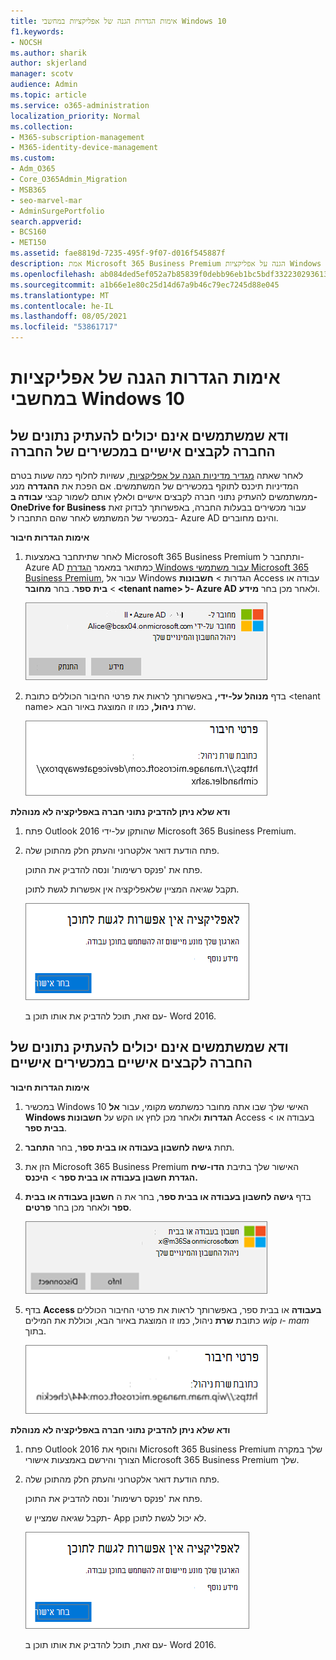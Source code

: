 ```yaml
---
title: אימות הגדרות הגנה של אפליקציות במחשבי Windows 10
f1.keywords:
- NOCSH
ms.author: sharik
author: skjerland
manager: scotv
audience: Admin
ms.topic: article
ms.service: o365-administration
localization_priority: Normal
ms.collection:
- M365-subscription-management
- M365-identity-device-management
ms.custom:
- Adm_O365
- Core_O365Admin_Migration
- MSB365
- seo-marvel-mar
- AdminSurgePortfolio
search.appverid:
- BCS160
- MET150
ms.assetid: fae8819d-7235-495f-9f07-d016f545887f
description: אמת Microsoft 365 Business Premium הגנה על אפליקציות Windows 10 ואמת שמשתמשים אינם יכולים להעתיק נתוני חברה לקבצים אישיים או ליישומים שאינם מנוהלים.
ms.openlocfilehash: ab084ded5ef052a7b85839f0debb96eb1bc5bdf332230293613396825c7263f0
ms.sourcegitcommit: a1b66e1e80c25d14d67a9b46c79ec7245d88e045
ms.translationtype: MT
ms.contentlocale: he-IL
ms.lasthandoff: 08/05/2021
ms.locfileid: "53861717"
---
```

# <a name="validate-app-protection-settings-on-windows-10-pcs"></a>אימות הגדרות הגנה של אפליקציות במחשבי Windows 10

## <a name="verify-that-users-cannot-copy-company-data-to-personal-files-on-corporate-devices"></a>ודא שמשתמשים אינם יכולים להעתיק נתונים של החברה לקבצים אישיים במכשירים של החברה

לאחר שאתה [מגדיר מדיניות הגנה על אפליקציות](protection-settings-for-windows-10-devices.md), עשויות לחלוף כמה שעות בטרם המדיניות תיכנס לתוקף במכשירים של המשתמשים. אם הפכת את **ההגדרה** מנע ממשתמשים להעתיק נתוני חברה לקבצים אישיים ולאלץ אותם לשמור קבצי **עבודה ב- OneDrive for Business** עבור מכשירים בבעלות החברה, באפשרותך לבדוק זאת במכשיר של המשתמש לאחר שהם התחברו ל- Azure AD והינם מחוברים. 
  
 **אימות הגדרות חיבור**
  
1. לאחר שתיתחבר באמצעות Microsoft 365 Business Premium ותתחבר ל- Azure AD כמתואר במאמר [הגדרת Windows עבור משתמשי Microsoft 365 Business Premium](set-up-windows-devices.md), עבור אל Windows הגדרות  \> **חשבונות** Access עבודה או \> **בית ספר**. בחר **מחובר \<tenant name\> ל- Azure AD** ולאחר מכן בחר **מידע**.
    
    ![Click or tap Info on the Connected to Azure AD dialog.](../media/a36ede2b-d1a0-4d4e-8ea7-af39b4b63890.png)
  
2. בדף **מנוהל על-ידי,** באפשרותך לראות את פרטי החיבור הכוללים כתובת \<tenant name\> שרת **ניהול,** כמו זו המוצגת באיור הבא.  
    
    ![Managed by page shows connection info of the device manager URL.](../media/47515a8e-2d0c-4bea-99f0-6b2545b88a11.png)
  
 **ודא שלא ניתן להדביק נתוני חברה באפליקציה לא מנוהלת**
  
1. פתח Outlook 2016 שהותקן על-ידי Microsoft 365 Business Premium.
    
2. פתח הודעת דואר אלקטרוני והעתק חלק מהתוכן שלה.
    
    פתח את 'פנקס רשימות' ונסה להדביק את התוכן.
    
    תקבל שגיאה המציין שלאפליקציה אין אפשרות לגשת לתוכן.
    
    ![A dialog that states app can't access content when you paste into an unmanaged app.](../media/5e82b154-cf2f-43c8-ae80-b45d8ad80e56.png)
  
    עם זאת, תוכל להדביק את אותו תוכן ב- Word 2016.
    
## <a name="verify-that-users-cannot-copy-company-data-to-personal-files-on-personal-devices"></a>ודא שמשתמשים אינם יכולים להעתיק נתונים של החברה לקבצים אישיים במכשירים אישיים

 **אימות הגדרות חיבור**
  
1. במכשיר Windows 10 האישי שלך שבו אתה מחובר כמשתמש מקומי, עבור **אל Windows הגדרות** ולאחר מכן לחץ או הקש על **חשבונות** Access בעבודה או \> **בבית ספר**.
    
2. תחת **גישה לחשבון בעבודה או בבית ספר**, בחר **התחבר**.
    
3. הזן את Microsoft 365 Business Premium האישור שלך בתיבת **הדו-שיח הגדרת חשבון בעבודה או בבית ספר** \> **היכנס.**
    
4. בדף **גישה לחשבון בעבודה או בבית ספר**, בחר את ה **חשבון בעבודה או בבית ספר** ולאחר מכן בחר **פרטים**.
    
    ![לחץ או הקש על מידע בתיבת הדו-שיח חשבון בעבודה או בבית ספר.](../media/63bd8b32-cb32-4afa-8ce0-6070ac403abc.png)
  
5. בדף **Access בעבודה** או בבית ספר, באפשרותך  לראות את פרטי החיבור הכוללים כתובת **שרת** ניהול, כמו זו המוצגת באיור הבא, וכוללת את המילים *wip* *ו- mam* בתוך. 
    
    ![Managed by page shows connection info URL that includes the words mam and wpi.](../media/abd4eaf4-44fa-4538-a3e8-1e0d331dfe1e.png)
  
 **ודא שלא ניתן להדביק נתוני חברה באפליקציה לא מנוהלת**
  
1. פתח Outlook 2016 והוסף את Microsoft 365 Business Premium שלך במקרה הצורך והירשם באמצעות אישורי Microsoft 365 Business Premium שלך.
    
2. פתח הודעת דואר אלקטרוני והעתק חלק מהתוכן שלה.
    
    פתח את 'פנקס רשימות' ונסה להדביק את התוכן.
    
    תקבל שגיאה שמציין ש- App לא יכול לגשת לתוכן.
    
    ![A dialog that states app can't access content when you paste into an unmanaged app.](../media/5e82b154-cf2f-43c8-ae80-b45d8ad80e56.png)
  
    עם זאת, תוכל להדביק את אותו תוכן ב- Word 2016.
    

